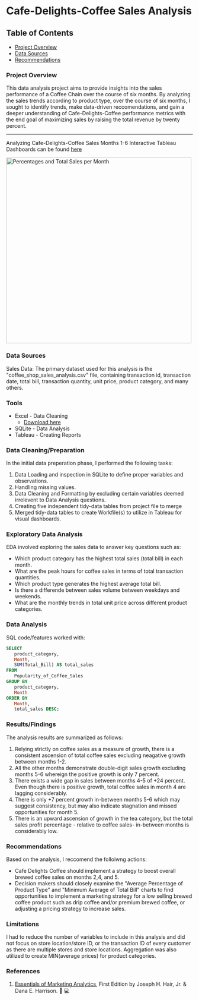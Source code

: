 # Cafe-Delights-Coffee Sales Analysis

## Table of Contents

- [Project Overview](#project-overview)
- [Data Sources](#data-sources)
- [Recommendations](#recommendations)

### Project Overview

This data analysis project aims to provide insights into the sales performance of a Coffee Chain over the course of six months. By analyzing the sales trends according to product type, over the course of six months, I sought to identify trends, make data-driven reccomendations, and gain a deeper understanding of Cafe-Delights-Coffee performance metrics with the end goal of maximizing sales by raising the total revenue by twenty percent.

---

Analyzing Cafe-Delights-Coffee Sales Months 1-6 Interactive Tableau Dashboards can be found [here](https://public.tableau.com/views/MonthlyTrendsintotalunitprice/PercentagesandTotalSalesperMonth?:language=en-US&:sid=&:redirect=auth&:display_count=n&:origin=viz_share_link) 

<img width="500" alt="Percentages and Total Sales per Month" src="https://github.com/user-attachments/assets/49674f0a-7b48-49f3-aae3-1d6754d15060">


### Data Sources

Sales Data: The primary dataset used for this analysis is the "coffee_shop_sales_analysis.csv" file, containing transaction id, transaction date, total bill, transaction quantity, unit price, product category, and many others. 

### Tools

- Excel - Data Cleaning
   - [Download here](https://microsoft.com)
- SQLite - Data Analysis
- Tableau - Creating Reports


### Data Cleaning/Preparation

In the initial data preperation phase, I performed the following tasks:
1. Data Loading and inspection in SQLite to define proper variables and observations.
2. Handling missing values.
3. Data Cleaning and Formatting by excluding certain variables deemed irrelevent to Data Analysis questions.
4. Creating five independent tidy-data tables from project file to merge 
5. Merged tidy-data tables to create Workfile(s) to utilize in Tableau for visual dashboards.

### Exploratory Data Analysis

EDA involved exploring the sales data to answer key questions such as:

- Which product category has the highest total sales (total bill) in each month.
- What are the peak hours for coffee sales in terms of total transaction quantities.
- Which product type generates the highest average total bill.
- Is there a differende between sales volume between weekdays and weekends.
- What are the monthly trends in total unit price across different product categories.

### Data Analysis

SQL code/features worked with:

```sql
SELECT 
   product_category, 
   Month, 
   SUM(Total_Bill) AS total_sales
FROM 
   Popularity_of_Coffee_Sales
GROUP BY 
   product_category, 
   Month
ORDER BY 
   Month, 
   total_sales DESC;
```

### Results/Findings

The analysis results are summarized as follows:
1. Relying strictly on coffee sales as a measure of growth, there is a consistent ascension of total coffee sales excluding neagative growth between months 1-2.
2. All the other months demonstrate double-digit sales growth excluding months 5-6 whereign the positive growth is only 7 percent.
3. There exists a wide gap in sales between months 4-5 of +24 percent. Even though there is positive growth, total coffee sales in month 4 are lagging considerably.
4. There is only +7 percent growth in-between months 5-6 which may suggest consistency, but may also indicate stagnation and missed opportunities for month 5.
5. There is an upward ascension of growth in the tea category, but the total sales profit percentage - relative to coffee sales- in-between months is considerably low.

### Recommendations

Based on the analysis, I reccomend the folloiwng actions:
- Cafe Delights Coffee should implement a strategy to boost overall brewed coffee sales on months 2,4, and 5.
- Decision makers should closely examine the "Average Percentage of Product Type" and "Minimum Average of Total Bill" charts to find opportunities to implement a marketing strategy for a low selling brewed coffee product such as drip coffee and/or premium brewed coffee, or adjusting a pricing strategy to increase sales.

### Limitations

I had to reduce the number of variables to include in this analysis and did not focus on store location/store ID, or the transaction ID of every customer as there are multiple stores and store locations. Aggregation was also utilized to create MIN(average prices) for product categories.

### References
1. [Essentials of Marketing Analytics](https://www.google.com/books/edition/Essentials_of_Marketing_Analytics/Y1bbzQEACAAJ?hl=en), First Edition by Joseph H. Hair, Jr. & 
    Dana E. Harrison.
   🙂
   💻


